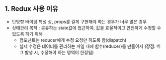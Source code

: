 ## 1. Redux 사용 이유
 - 단방향 바이딩 특성 상, props를 길게 구현해야 하는 경우가 너무 많은 경우
 - 상태관리 목적 : 공유하는 state값에 접근하여, 값을 효율적이고 안전하게 수정할 수 있도록 하기 위해
   - 컴포넌트는 reducer에게 수정 요청만 하도록 함(dispatch)
   - 실제 수정은 데이터를 관리하는 파일 내에 함수(reducer)를 만들어서 (장점: 버그 발생 시, 수정해야 하는 영역이 한정됨)
   